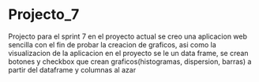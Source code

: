 # Projecto_7
Projecto para el sprint 7
en el proyecto actual se creo una aplicacion web sencilla con el fin de probar la creacion de graficos, asi como la visualizacion de la aplicacion
en el proyecto se le un data frame, se crean botones y checkbox que crean graficos(histogramas, dispersion, barras) a partir del dataframe y columnas al azar